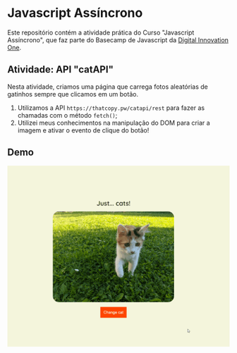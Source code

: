 # Javascript Assíncrono

Este repositório contém a atividade prática do Curso "Javascript Assíncrono", que faz parte do Basecamp de Javascript da [Digital Innovation One](https://digitalinnovation.one/).

## Atividade: API "catAPI"

Nesta atividade, criamos uma página que carrega fotos aleatórias de gatinhos sempre que clicamos em um botão.

1. Utilizamos a API `https://thatcopy.pw/catapi/rest` para fazer as chamadas com o método `fetch()`;
2. Utilizei meus conhecimentos na manipulação do DOM para criar a imagem e ativar o evento de clique do botão!

## Demo

![catAPI](./api-cats.gif)
